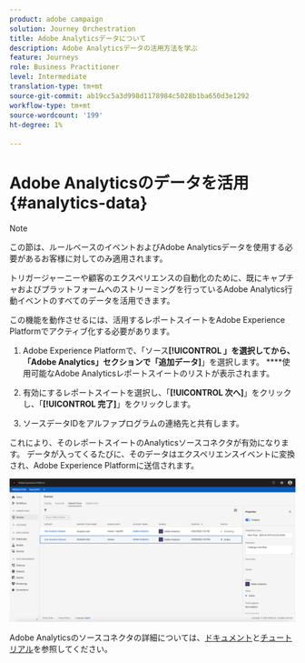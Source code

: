 ```yaml
---
product: adobe campaign
solution: Journey Orchestration
title: Adobe Analyticsデータについて
description: Adobe Analyticsデータの活用方法を学ぶ
feature: Journeys
role: Business Practitioner
level: Intermediate
translation-type: tm+mt
source-git-commit: ab19cc5a3d998d1178984c5028b1ba650d3e1292
workflow-type: tm+mt
source-wordcount: '199'
ht-degree: 1%

---
```



# Adobe Analyticsのデータを活用{#analytics-data}

>[!NOTE]
>
>この節は、ルールベースのイベントおよびAdobe Analyticsデータを使用する必要があるお客様に対してのみ適用されます。

トリガージャーニーや顧客のエクスペリエンスの自動化のために、既にキャプチャおよびプラットフォームへのストリーミングを行っているAdobe Analytics行動イベントのすべてのデータを活用できます。

この機能を動作させるには、活用するレポートスイートをAdobe Experience Platformでアクティブ化する必要があります。

1. Adobe Experience Platformで、「ソース&#x200B;**[!UICONTROL 」を選択してから、「Adobe Analytics」セクションで「追加データ]**」を選択します。 ****&#x200B;使用可能なAdobe Analyticsレポートスイートのリストが表示されます。

1. 有効にするレポートスイートを選択し、「**[!UICONTROL 次へ]**」をクリックし、「**[!UICONTROL 完了]**」をクリックします。

1. ソースデータIDをアルファプログラムの連絡先と共有します。

これにより、そのレポートスイートのAnalyticsソースコネクタが有効になります。 データが入ってくるたびに、そのデータはエクスペリエンスイベントに変換され、Adobe Experience Platformに送信されます。

![](../assets/alpha-event9.png)

Adobe Analyticsのソースコネクタの詳細については、[ドキュメント](https://docs.adobe.com/help/en/experience-platform/sources/connectors/adobe-applications/analytics.html)と[チュートリアル](https://docs.adobe.com/content/help/en/experience-platform/sources/ui-tutorials/create/adobe-applications/analytics.html)を参照してください。
